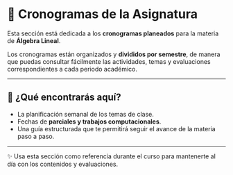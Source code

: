 # 📅 Cronogramas de la Asignatura

Esta sección está dedicada a los **cronogramas planeados** para la materia de **Álgebra Lineal**.  

Los cronogramas están organizados y **divididos por semestre**, de manera que puedas consultar fácilmente las actividades, temas y evaluaciones correspondientes a cada periodo académico.

---

## 🔎 ¿Qué encontrarás aquí?
- La planificación semanal de los temas de clase.  
- Fechas de **parciales y trabajos computacionales**.  
- Una guía estructurada que te permitirá seguir el avance de la materia paso a paso.  

---

✨ Usa esta sección como referencia durante el curso para mantenerte al día con los contenidos y evaluaciones.  
